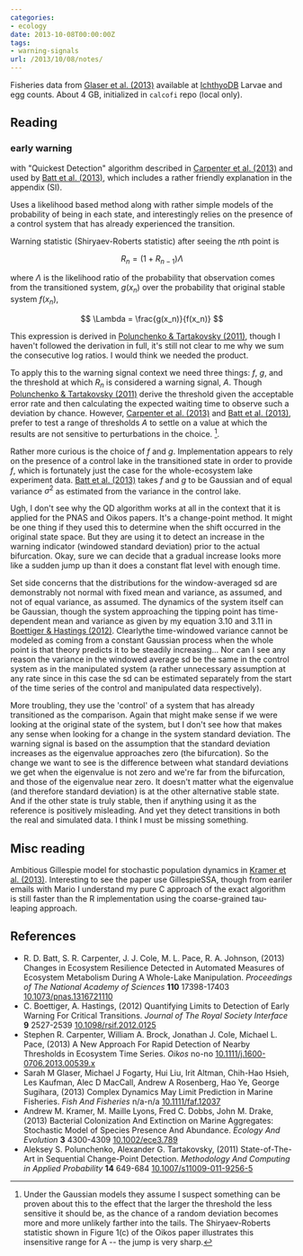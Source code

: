 ```yaml
---
categories:
- ecology
date: 2013-10-08T00:00:00Z
tags:
- warning-signals
url: /2013/10/08/notes/
---
```


Fisheries data from <span class="showtooltip" title="Glaser S, Fogarty M, Liu H, Altman I, Hsieh C, Kaufman L, MacCall A, Rosenberg A, Ye H and Sugihara G (2013). 'Complex Dynamics May Limit Prediction in Marine Fisheries.' Fish And Fisheries, pp. n/a-n/a. ."><a href="http://dx.doi.org/10.1111/faf.12037">Glaser et al. (2013)</a></span> available at [IchthyoDB](http://oceaninfo-dev.ucsd.edu/ichthyoplankton/) Larvae and egg counts.  About 4 GB, initialized in `calcofi` repo (local only).  


## Reading 

### early warning

with "Quickest Detection" algorithm described in <span class="showtooltip" title="Carpenter S, Brock W, Cole J and Pace M (2013). 'A New Approach For Rapid Detection of Nearby Thresholds in Ecosystem Time Series.' Oikos, pp. no-no. ."><a href="http://dx.doi.org/10.1111/j.1600-0706.2013.00539.x">Carpenter et al. (2013)</a></span> and used by <span class="showtooltip" title="Batt R, Carpenter S, Cole J, Pace M and Johnson R (2013). 'Changes in Ecosystem Resilience Detected in Automated Measures of Ecosystem Metabolism During A Whole-Lake Manipulation.' Proceedings of The National Academy of Sciences, 110, pp. 17398-17403. ISSN 0027-8424."><a href="http://dx.doi.org/10.1073/pnas.1316721110">Batt et al. (2013)</a></span>, which includes a rather friendly explanation in the appendix (SI).  

Uses a likelihood based method along with rather simple models of the probability of being in each state, and interestingly relies on the presence of a control system that has already experienced the transition.

Warning statistic (Shiryaev-Roberts statistic) after seeing the $n$th point is 

$$R_n = \left(1 + R_{n-1}\right) \Lambda$$

where $\Lambda$ is the likelihood ratio of the probability that observation comes from the transitioned system, $g(x_n)$ over the probability that original stable system $f(x_n)$, 

$$ \Lambda = \frac{g(x_n)}{f(x_n)} $$

This expression is derived in <span class="showtooltip" title="Polunchenko A and Tartakovsky A (2011). 'State-of-The-Art in Sequential Change-Point Detection.' Methodology And Computing in Applied Probability, 14, pp. 649-684. ISSN 1387-5841."><a href="http://dx.doi.org/10.1007/s11009-011-9256-5">Polunchenko & Tartakovsky (2011)</a></span>, though I haven't followed the derivation in full, it's still not clear to me why we sum the consecutive log ratios.  I would think we needed the product.  

To apply this to the warning signal context we need three things: $f$, $g$, and the threshold at which $R_n$ is considered a warning signal, $A$.  Though <span class="showtooltip" title="Polunchenko A and Tartakovsky A (2011). 'State-of-The-Art in Sequential Change-Point Detection.' Methodology And Computing in Applied Probability, 14, pp. 649-684. ISSN 1387-5841."><a href="http://dx.doi.org/10.1007/s11009-011-9256-5">Polunchenko & Tartakovsky (2011)</a></span> derive the threshold given the acceptable error rate and then calculating the expected waiting time to observe such a deviation by chance.  However, <span class="showtooltip" title="Carpenter S, Brock W, Cole J and Pace M (2013). 'A New Approach For Rapid Detection of Nearby Thresholds in Ecosystem Time Series.' Oikos, pp. no-no. ."><a href="http://dx.doi.org/10.1111/j.1600-0706.2013.00539.x">Carpenter et al. (2013)</a></span> and <span class="showtooltip" title="Batt R, Carpenter S, Cole J, Pace M and Johnson R (2013). 'Changes in Ecosystem Resilience Detected in Automated Measures of Ecosystem Metabolism During A Whole-Lake Manipulation.' Proceedings of The National Academy of Sciences, 110, pp. 17398-17403. ISSN 0027-8424."><a href="http://dx.doi.org/10.1073/pnas.1316721110">Batt et al. (2013)</a></span>, prefer to test a range of thresholds $A$ to settle on a value at which the results are not sensitive to perturbations in the choice.  [^1].  

Rather more curious is the choice of $f$ and $g$. Implementation appears to rely on the presence of a control lake in the transitioned state in order to provide $f$, which is fortunately just the case for the whole-ecosystem lake experiment data. <span class="showtooltip" title="Batt R, Carpenter S, Cole J, Pace M and Johnson R (2013). 'Changes in Ecosystem Resilience Detected in Automated Measures of Ecosystem Metabolism During A Whole-Lake Manipulation.' Proceedings of The National Academy of Sciences, 110, pp. 17398-17403. ISSN 0027-8424."><a href="http://dx.doi.org/10.1073/pnas.1316721110">Batt et al. (2013)</a></span> takes $f$ and $g$ to be Gaussian and of equal variance $\sigma^2$ as estimated from the variance in the control lake.  


Ugh, I don't see why the QD algorithm works at all in the context that it is applied for the PNAS and Oikos papers.  It's a change-point method.  It might be one thing if they used this to determine when the shift occurred in the original state space.  But they are using it to detect an increase in the warning indicator (windowed standard deviation) prior to the actual bifurcation.  Okay, sure we can decide that a gradual increase looks more like a sudden jump up than it does a constant flat level with enough time. 

Set side concerns that the distributions for the window-averaged sd are demonstrably not normal with fixed mean and variance, as assumed, and not of equal variance, as assumed.  The dynamics of the system itself can be Gaussian, though the system approaching the tipping point has time-dependent mean and variance as given by my equation 3.10 and 3.11 in <span class="showtooltip" title="Boettiger C and Hastings A (2012). 'Quantifying Limits to Detection of Early Warning For Critical Transitions.' Journal of The Royal Society Interface, 9, pp. 2527-2539. ISSN 1742-5689."><a href="http://dx.doi.org/10.1098/rsif.2012.0125">Boettiger & Hastings (2012)</a></span>.  Clearlythe time-windowed variance cannot be modeled as coming from a constant Gaussian process when the whole point is that theory predicts it to be steadily increasing... Nor can I see any reason the variance in the windowed average sd be the same in the control system as in the manipulated system (a rather unnecessary assumption at any rate since in this case the sd can be estimated separately from the start of the time series of the control and manipulated data respectively).  

More troubling, they use the 'control' of a system that has already transitioned as the comparison.  Again that might make sense if we were looking at the original state of the system, but I don't see how that makes any sense when looking for a change in the system standard deviation.  The warning signal is based on the assumption that the standard deviation increases as the eigenvalue approaches zero (the bifurcation).  So the change we want to see is the difference between what standard deviations we get when the eigenvalue is not zero and we're far from the bifurcation, and those of the eigenvalue near zero.  It doesn't matter what the eigenvalue (and therefore standard deviation) is at the other alternative stable state. And if the other state is truly stable, then if anything using it as the reference is positively misleading. And yet they detect transitions in both the real and simulated data.  I think I must be missing something. 



[^1]: Under the Gaussian models they assume I suspect something can be proven about this to the effect that the larger the threshold the less sensitive it should be, as the chance of a random deviation becomes more and more unlikely farther into the tails. The Shiryaev-Roberts statistic shown in Figure 1(c) of the Oikos paper illustrates this insensitive range for A -- the jump is very sharp.  

## Misc reading


Ambitious Gillespie model for stochastic population dynamics in <span class="showtooltip" title="Kramer A, Lyons M, Dobbs F and Drake J (2013). 'Bacterial Colonization And Extinction on Marine Aggregates: Stochastic Model of Species Presence And Abundance.' Ecology And Evolution, 3, pp. 4300-4309. ."><a href="http://dx.doi.org/10.1002/ece3.789">Kramer et al. (2013)</a></span>.  Interesting to see the paper use GillespieSSA, though from eariler emails with Mario I understand my pure C approach of the exact algorithm is still faster than the R implementation using the coarse-grained tau-leaping approach. 



## References


- R. D. Batt, S. R. Carpenter, J. J. Cole, M. L. Pace, R. A. Johnson,   (2013) Changes in Ecosystem Resilience Detected in Automated Measures of Ecosystem Metabolism During A Whole-Lake Manipulation.  *Proceedings of The National Academy of Sciences*  **110**  17398-17403  [10.1073/pnas.1316721110](http://dx.doi.org/10.1073/pnas.1316721110)
- C. Boettiger, A. Hastings,   (2012) Quantifying Limits to Detection of Early Warning For Critical Transitions.  *Journal of The Royal Society Interface*  **9**  2527-2539  [10.1098/rsif.2012.0125](http://dx.doi.org/10.1098/rsif.2012.0125)
- Stephen R. Carpenter, William A. Brock, Jonathan J. Cole, Michael L. Pace,   (2013) A New Approach For Rapid Detection of Nearby Thresholds in Ecosystem Time Series.  *Oikos*  no-no  [10.1111/j.1600-0706.2013.00539.x](http://dx.doi.org/10.1111/j.1600-0706.2013.00539.x)
- Sarah M Glaser, Michael J Fogarty, Hui Liu, Irit Altman, Chih-Hao Hsieh, Les Kaufman, Alec D MacCall, Andrew A Rosenberg, Hao Ye, George Sugihara,   (2013) Complex Dynamics May Limit Prediction in Marine Fisheries.  *Fish And Fisheries*  n/a-n/a  [10.1111/faf.12037](http://dx.doi.org/10.1111/faf.12037)
- Andrew M. Kramer, M. Maille Lyons, Fred C. Dobbs, John M. Drake,   (2013) Bacterial Colonization And Extinction on Marine Aggregates: Stochastic Model of Species Presence And Abundance.  *Ecology And Evolution*  **3**  4300-4309  [10.1002/ece3.789](http://dx.doi.org/10.1002/ece3.789)
- Aleksey S. Polunchenko, Alexander G. Tartakovsky,   (2011) State-of-The-Art in Sequential Change-Point Detection.  *Methodology And Computing in Applied Probability*  **14**  649-684  [10.1007/s11009-011-9256-5](http://dx.doi.org/10.1007/s11009-011-9256-5)


